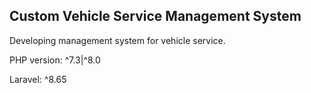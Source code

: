 ## Custom Vehicle Service Management System

Developing management system for vehicle service.

PHP version: ^7.3|^8.0

Laravel: ^8.65